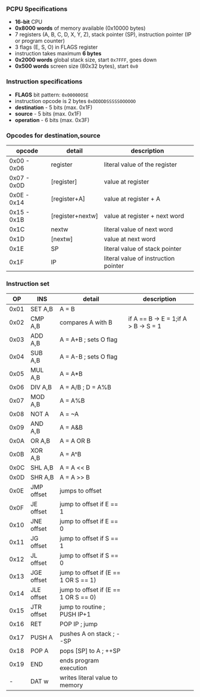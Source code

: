 ### PCPU Specifications
* **16-bit** CPU
* **0x8000 words** of memory available (0x10000 bytes)
* 7 registers (A, B, C, D, X, Y, Z), stack pointer (SP), instruction pointer (IP or program counter)
* 3 flags (E, S, O) in FLAGS register
* instruction takes maximum **6 bytes** 
* **0x2000 words** global stack size, start `0x7FFF`, goes down
* **0x500 words** screen size (80x32 bytes), start `0x0`

### Instruction specifications
* **FLAGS** bit pattern: `0x00000OSE`
* instruction opcode is 2 bytes `0xDDDDDSSSSSOOOOOO`
* **destination** - 5 bits (max. 0x1F)
* **source** - 5 bits (max. 0x1F)
* **operation** - 6 bits (max. 0x3F)

### Opcodes for destination,source

| opcode 	| detail	   | description				    |
| ------------- | ---------------- | -------------------------------------- |
| 0x00 - 0x06	| register 	   | literal value of the register          |
| 0x07 - 0x0D	| [register]	   | value at register 			    |
| 0x0E - 0x14	| [register+A]     | value at register + A                  |
| 0x15 - 0x1B	| [register+nextw] | value at register + next word          |
| 0x1C		| nextw		   | literal value of next word             |
| 0x1D		| [nextw]          | value at next word                     |
| 0x1E		| SP               | literal value of stack pointer         |
| 0x1F		| IP               | literal value of instruction pointer   |

### Instruction set

| OP     | INS              | detail                              | description                         |
| ------ | ---------------- | ----------------------------------- | ----------------------------------- |
| 0x01   | SET A,B          | A = B                               |                                     |
| 0x02   | CMP A,B          | compares A with B                   | if A == B -> E = 1;if A > B -> S = 1|                                                    
| 0x03   | ADD A,B          | A = A+B ; sets O flag               |                                     |
| 0x04   | SUB A,B          | A = A-B ; sets O flag               |                                     |
| 0x05   | MUL A,B          | A = A*B                             |                                     |
| 0x06   | DIV A,B          | A = A/B ; D = A%B                   |                                     |
| 0x07   | MOD A,B          | A = A%B                             |                                     |
| 0x08   | NOT A            | A = ~A                              |                                     |
| 0x09   | AND A,B          | A = A&B                             |                                     |
| 0x0A   | OR A,B           | A = A OR B                          |                                     |
| 0x0B   | XOR A,B          | A = A^B                             |                                     |
| 0x0C   | SHL A,B          | A = A << B                          |                                     |
| 0x0D   | SHR A,B          | A = A >> B                          |                                     |
| 0x0E   | JMP offset       | jumps to offset                     |                                     |
| 0x0F   | JE offset        | jump to offset if E == 1            |                                     |
| 0x10   | JNE offset       | jump to offset if E == 0            |                                     |
| 0x11   | JG offset        | jump to offset if S == 1            |                                     |
| 0x12   | JL offset        | jump to offset if S == 0            |                                     |
| 0x13   | JGE offset       | jump to offset if (E == 1 OR S == 1)|                                     |
| 0x14   | JLE offset       | jump to offset if (E == 1 OR S == 0)|                                     |
| 0x15   | JTR offset       | jump to routine ; PUSH IP+1         |                                     |
| 0x16   | RET              | POP IP ; jump                       |                                     |
| 0x17   | PUSH A           | pushes A on stack ; --SP            |                                     |
| 0x18   | POP A            | pops [SP] to A ; ++SP               |                                     |
| 0x19   | END              | ends program execution              |                                     |
|   -    | DAT w            | writes literal value to memory      |                                     |
